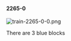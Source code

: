 #### 2265-0
![train-2265-0-0.png](https://github.com/lil-lab/nlvr/raw/master/nlvr/train/images/13/train-2265-0-0.png "train-2265-0-0.png")

There are 3 blue blocks